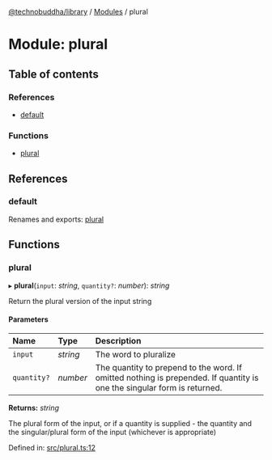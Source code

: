 [@technobuddha/library](../../README.md) / [Modules](../Modules.md) / plural

# Module: plural

## Table of contents

### References

- [default](plural.md#default)

### Functions

- [plural](plural.md#plural)

## References

### default

Renames and exports: [plural](plural.md#plural)

## Functions

### plural

▸ **plural**(`input`: *string*, `quantity?`: *number*): *string*

Return the plural version of the input string

#### Parameters

| Name | Type | Description |
| :------ | :------ | :------ |
| `input` | *string* | The word to pluralize |
| `quantity?` | *number* | The quantity to prepend to the word.  If omitted nothing is prepended.  If quantity is one the singular form is returned. |

**Returns:** *string*

The plural form of the input, or if a quantity is supplied - the quantity and the singular/plural form of the input (whichever is appropriate)

Defined in: [src/plural.ts:12](https://github.com/technobuddha/hill.software/blob/693f679/packages/library/src/plural.ts#L12)
